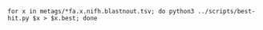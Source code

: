 ```for x in metags/*fa.x.nifh.blastnout.tsv; do python3 ../scripts/best-hit.py $x > $x.best; done```